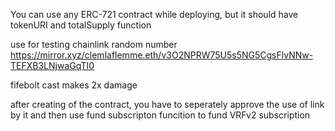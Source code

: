 You can use any ERC-721 contract while deploying, but it should have tokenURI and totalSupply function 


use for testing chainlink random number
https://mirror.xyz/clemlaflemme.eth/v3O2NPRW75U5s5NG5CgsFlvNNw-TEFXB3LNjwaGqTI0


fifebolt cast makes 2x damage




 after creating of the contract, you have to seperately approve the use of link by it 
 and then use fund subscripton funcition to fund VRFv2 subscription